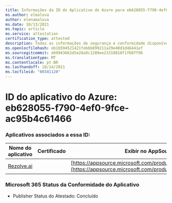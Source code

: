 ```yaml
---
title: Informações da ID do Aplicativo do Azure para eb628055-f790-4ef0-9fce-ac95b4c61466
ms.author: elmalova
author: elenamalova
ms.date: 10/13/2021
ms.topic: article
ms.service: attestation
certification_type: attested
description: Todas as informações de segurança e conformidade disponíveis para eb628055-f790-4ef0-9fce-ac95b4c61466.
ms.openlocfilehash: eb1b594521421feb6b899211a29e40d1d46441ef
ms.sourcegitcommit: d49943662d5e28a9c1289ee23318818f1f68ff96
ms.translationtype: MT
ms.contentlocale: pt-BR
ms.lasthandoff: 10/14/2021
ms.locfileid: "60341120"
---
```

# <a name="azure-app-id-eb628055-f790-4ef0-9fce-ac95b4c61466"></a>ID do aplicativo do Azure: eb628055-f790-4ef0-9fce-ac95b4c61466


### <a name="apps-associated-with-this-id"></a>Aplicativos associados a essa ID:
| **Nome do aplicativo** | **Certificado** | **Exibir no AppSource** |
|--------------|---------------|-----------------------|
| [Rezolve.ai](https://docs.microsoft.com/microsoft-365-app-certification/forward/WA200002724) |  | [https://appsource.microsoft.com/product/office/WA200002724](https://appsource.microsoft.com/product/office/WA200002724) |

### <a name="microsoft-365-app-compliance-status"></a>Microsoft 365 Status da Conformidade do Aplicativo
- Publisher Status do Atestado: Concluído
